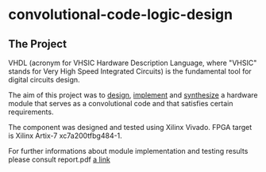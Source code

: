 # convolutional-code-logic-design

## The Project <a name="game"></a>
VHDL (acronym for VHSIC Hardware Description Language, where
"VHSIC" stands for Very High Speed Integrated Circuits) is the fundamental tool for digital circuits design. 

The aim of this project was to <u>design</u>, <u>implement</u> and <u>synthesize</u> a hardware module that serves as a
convolutional code and that satisfies certain requirements.

The component was designed and tested using Xilinx Vivado.
FPGA target is Xilinx Artix-7 xc7a200tfbg484-1.

For further informations about module implementation and testing results please consult report.pdf [a link](https://github.com/MykhailoShpakovPoliMi/convolutional-code-logic-design/blob/main/Report.pdf)
